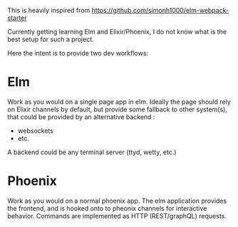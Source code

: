 This is heavily inspired from https://github.com/simonh1000/elm-webpack-starter

Currently getting learning Elm and Elixir/Phoenix, I do not know what is the best setup for such a project.

Here the intent is to provide two dev workflows:

# Elm
Work as you would on a single page app in elm.
Ideally the page should rely on Elixir channels by default, but provide some fallback to other system(s), that could be provided by an alternative backend : 
- websockets
- etc.

A backend could be any terminal server (ttyd, wetty, etc.)

# Phoenix
Work as you would on a normal phoenix app.
The elm application provides the frontend, and is hooked onto to pheonix channels for interactive behavior.
Commands are implemented as HTTP (REST/graphQL) requests.

